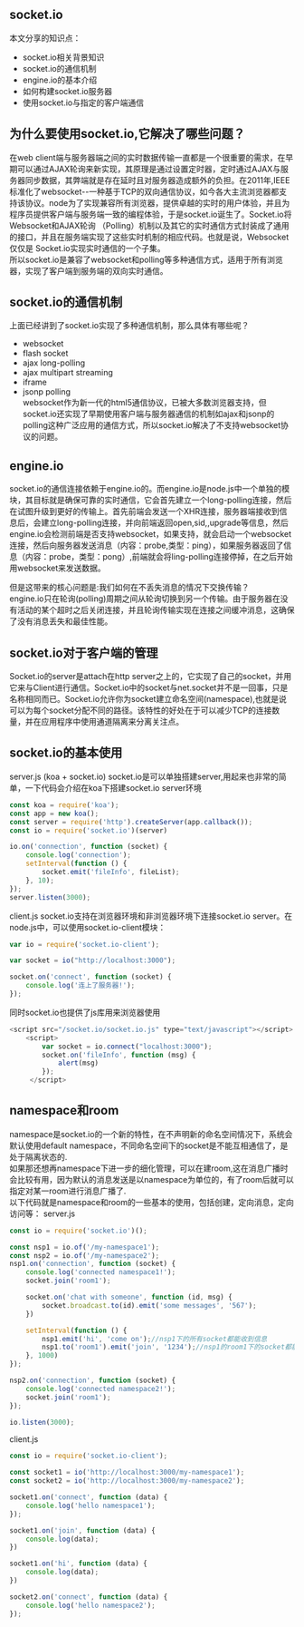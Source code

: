 ## socket.io
本文分享的知识点：
* socket.io相关背景知识
* socket.io的通信机制
* engine.io的基本介绍
* 如何构建socket.io服务器
* 使用socket.io与指定的客户端通信
## 为什么要使用socket.io,它解决了哪些问题？
在web client端与服务器端之间的实时数据传输一直都是一个很重要的需求，在早期可以通过AJAX轮询来新实现，其原理是通过设置定时器，定时通过AJAX与服务器同步数据，其弊端就是存在延时且对服务器造成额外的负担。在2011年,IEEE标准化了websocket--一种基于TCP的双向通信协议，如今各大主流浏览器都支持该协议。node为了实现兼容所有浏览器，提供卓越的实时的用户体验，并且为程序员提供客户端与服务端一致的编程体验，于是socket.io诞生了。Socket.io将Websocket和AJAX轮询 （Polling）机制以及其它的实时通信方式封装成了通用的接口，并且在服务端实现了这些实时机制的相应代码。也就是说，Websocket仅仅是 Socket.io实现实时通信的一个子集。<br/>
所以socket.io是兼容了websocket和polling等多种通信方式，适用于所有浏览器，实现了客户端到服务端的双向实时通信。
## socket.io的通信机制
上面已经讲到了socket.io实现了多种通信机制，那么具体有哪些呢？<br/>
* websocket
* flash socket
* ajax long-polling
* ajax multipart streaming
* iframe
* jsonp polling <br/>
websocket作为新一代的html5通信协议，已被大多数浏览器支持，但socket.io还实现了早期使用客户端与服务器通信的机制如ajax和jsonp的polling这种广泛应用的通信方式，所以socket.io解决了不支持websocket协议的问题。
## engine.io
socket.io的通信连接依赖于engine.io的。而engine.io是node.js中一个单独的模块，其目标就是确保可靠的实时通信，它会首先建立一个long-polling连接，然后在试图升级到更好的传输上。首先前端会发送一个XHR连接，服务器端接收到信息后，会建立long-polling连接，并向前端返回open,sid,,upgrade等信息，然后engine.io会检测前端是否支持websocket，如果支持，就会启动一个websocket连接，然后向服务器发送消息（内容：probe,类型：ping），如果服务器返回了信息（内容：probe，类型：pong）,前端就会将ling-polling连接停掉，在之后开始用websocket来发送数据。<br/>

但是这带来的核心问题是:我们如何在不丢失消息的情况下交换传输？<br/>
engine.io只在轮询(polling)周期之间从轮询切换到另一个传输。由于服务器在没有活动的某个超时之后关闭连接，并且轮询传输实现在连接之间缓冲消息，这确保了没有消息丢失和最佳性能。
## socket.io对于客户端的管理
Socket.io的server是attach在http server之上的，它实现了自己的socket，并用它来与Client进行通信。Socket.io中的socket与net.socket并不是一回事，只是名称相同而已。Socket.io允许你为socket建立命名空间(namespace),也就是说可以为每个socket分配不同的路径。该特性的好处在于可以减少TCP的连接数量，并在应用程序中使用通道隔离来分离关注点。
## socket.io的基本使用
server.js (koa + socket.io)
socket.io是可以单独搭建server,用起来也非常的简单，一下代码会介绍在koa下搭建socket.io server环境
```javascript
const koa = require('koa');
const app = new koa();
const server = require('http').createServer(app.callback());
const io = require('socket.io')(server)

io.on('connection', function (socket) {
    console.log('connection');
    setInterval(function () {
        socket.emit('fileInfo', fileList);
    }, 10);
});
server.listen(3000);
```
client.js
socket.io支持在浏览器环境和非浏览器环境下连接socket.io server。在node.js中，可以使用socket.io-client模块：
```javascript
var io = require('socket.io-client');

var socket = io("http://localhost:3000");

socket.on('connect', function (socket) {
    console.log('连上了服务器!');
});

```
同时socket.io也提供了js库用来浏览器使用
```javascript
<script src="/socket.io/socket.io.js" type="text/javascript"></script>
    <script>
        var socket = io.connect("localhost:3000");
        socket.on('fileInfo', function (msg) {
            alert(msg)
        });
     </script>
```
## namespace和room
namespace是socket.io的一个新的特性，在不声明新的命名空间情况下，系统会默认使用default namespace，不同命名空间下的socket是不能互相通信了，是处于隔离状态的.</br>
如果那还想再namespace下进一步的细化管理，可以在建room,这在消息广播时会比较有用，因为默认的消息发送是以namespace为单位的，有了room后就可以指定对某一room进行消息广播了.</br>
以下代码就是namespace和room的一些基本的使用，包括创建，定向消息，定向访问等：
server.js
```javascript
const io = require('socket.io')();

const nsp1 = io.of('/my-namespace1');
const nsp2 = io.of('/my-namespace2');
nsp1.on('connection', function (socket) {
    console.log('connected namespace1!');
    socket.join('room1');

    socket.on('chat with someone', function (id, msg) {
        socket.broadcast.to(id).emit('some messages', '567');
    })

    setInterval(function () {
        nsp1.emit('hi', 'come on');//nsp1下的所有socket都能收到信息
        nsp1.to('room1').emit('join', '1234');//nsp1的room1下的socket都能接收到信息
    }, 1000)
});

nsp2.on('connection', function (socket) {
    console.log('connected namespace2!');
    socket.join('room1');
});

io.listen(3000);
```
client.js
```javascript
const io = require('socket.io-client');

const socket1 = io('http://localhost:3000/my-namespace1');
const socket2 = io('http://localhost:3000/my-namespace2');

socket1.on('connect', function (data) {
    console.log('hello namespace1');
});

socket1.on('join', function (data) {
    console.log(data);
})

socket1.on('hi', function (data) {
    console.log(data);
})

socket2.on('connect', function (data) {
    console.log('hello namespace2');
});
```
